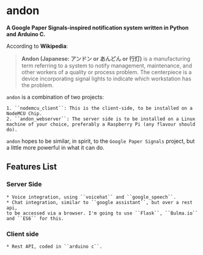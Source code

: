 # andon

**A Google Paper Signals-inspired notification system written in Python and Arduino C.**

According to **Wikipedia**:

> **Andon (Japanese: アンドン or あんどん or 行灯)** is a manufacturing term referring to a system to notify management, maintenance, and other workers of a quality or process problem. The centerpiece is a device incorporating signal lights to indicate which workstation has the problem.

``andon`` is a combination of two projects:

    1. ``nodemcu_client``: This is the client-side, to be installed on a NodeMCU Chip. 
    2. ``andon_webserver``: The server side is to be installed on a Linux machine of your choice, preferably a Raspberry Pi (any flavour should do).

``andon`` hopes to be similar, in spirit, to the ``Google Paper Signals`` project, but a little more powerful in what it can do.

## Features List

### Server Side

    * Voice integration, using ``voicehat`` and ``google_speech``.
    * Chat integration, similar to ``google assistant``, but over a rest api, 
    to be accessed via a browser. I'm going to use ``Flask``, ``Bulma.io`` and ``ES6`` for this.

### Client side

    * Rest API, coded in ``arduino c``.
    
